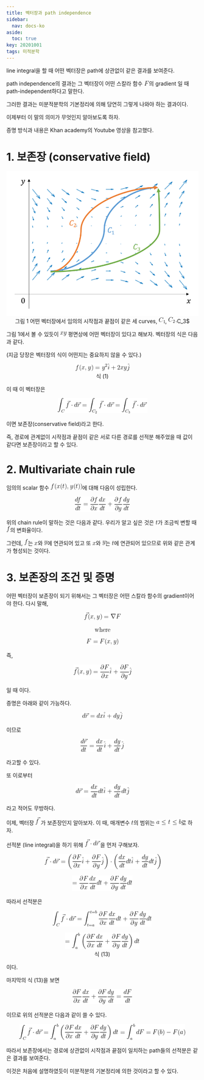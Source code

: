 ```yaml
---
title: 벡터장과 path independence
sidebar:
  nav: docs-ko
aside:
  toc: true
key: 20201001
tags: 미적분학
---
```


line integral을 할 때 어떤 벡터장은 path에 상관없이 같은 결과를 보여준다. 

path independence의 결과는 그 벡터장이 어떤 스칼라 함수 <img src = "https://raw.githubusercontent.com/angeloyeo/angeloyeo.github.io/master/equations/2020-10-01-path_independence/eq1.png">의 gradient 일 때 path-independent하다고 말한다. 

그러한 결과는 미분적분학의 기본정리에 의해 당연히 그렇게 나와야 하는 결과이다. 

이제부터 이 말의 의미가 무엇인지 알아보도록 하자.

증명 방식과 내용은 Khan academy의 Youtube 영상을 참고했다. 


# 1. 보존장 (conservative field)

<p align = "center">
  <img src = "https://raw.githubusercontent.com/angeloyeo/angeloyeo.github.io/master/pics/2020-10-01-path_independence/pic1.png">
  <br>그림 1 어떤 벡터장에서 임의의 시작점과 끝점이 같은 세 curves, <img src = "https://raw.githubusercontent.com/angeloyeo/angeloyeo.github.io/master/equations/2020-10-01-path_independence/eq2.png">, <img src = "https://raw.githubusercontent.com/angeloyeo/angeloyeo.github.io/master/equations/2020-10-01-path_independence/eq3.png">C_3$
</p>

그림 1에서 볼 수 있듯이 <img src = "https://raw.githubusercontent.com/angeloyeo/angeloyeo.github.io/master/equations/2020-10-01-path_independence/eq4.png"> 평면상에 어떤 벡터장이 있다고 해보자. 벡터장의 식은 다음과 같다. 

(지금 당장은 벡터장의 식이 어떤지는 중요하지 않을 수 있다.)

<p align = "center"> <img src = "https://raw.githubusercontent.com/angeloyeo/angeloyeo.github.io/master/equations/2020-10-01-path_independence/eq5.png"><br> 식 (1) </p>

[//]:# (식 1)

이 때 이 벡터장은 

<p align = "center"> <img src = "https://raw.githubusercontent.com/angeloyeo/angeloyeo.github.io/master/equations/2020-10-01-path_independence/eq6.png"> </p>


이면 보존장(conservative field)라고 한다. 

즉, 경로에 관계없이 시작점과 끝점이 같은 서로 다른 경로를 선적분 해주었을 때 값이 같다면 보존장이라고 할 수 있다.

# 2. Multivariate chain rule

임의의 scalar 함수 <img src = "https://raw.githubusercontent.com/angeloyeo/angeloyeo.github.io/master/equations/2020-10-01-path_independence/eq7.png">에 대해 다음이 성립한다.

<p align = "center"> <img src = "https://raw.githubusercontent.com/angeloyeo/angeloyeo.github.io/master/equations/2020-10-01-path_independence/eq8.png"> </p>

위의 chain rule이 말하는 것은 다음과 같다. 우리가 알고 싶은 것은 <img src = "https://raw.githubusercontent.com/angeloyeo/angeloyeo.github.io/master/equations/2020-10-01-path_independence/eq9.png">가 조금씩 변할 때 <img src = "https://raw.githubusercontent.com/angeloyeo/angeloyeo.github.io/master/equations/2020-10-01-path_independence/eq10.png">의 변화율이다. 

그런데, <img src = "https://raw.githubusercontent.com/angeloyeo/angeloyeo.github.io/master/equations/2020-10-01-path_independence/eq11.png">는 <img src = "https://raw.githubusercontent.com/angeloyeo/angeloyeo.github.io/master/equations/2020-10-01-path_independence/eq12.png">와 <img src = "https://raw.githubusercontent.com/angeloyeo/angeloyeo.github.io/master/equations/2020-10-01-path_independence/eq13.png">에 연관되어 있고 또 <img src = "https://raw.githubusercontent.com/angeloyeo/angeloyeo.github.io/master/equations/2020-10-01-path_independence/eq14.png">와 <img src = "https://raw.githubusercontent.com/angeloyeo/angeloyeo.github.io/master/equations/2020-10-01-path_independence/eq15.png">는 <img src = "https://raw.githubusercontent.com/angeloyeo/angeloyeo.github.io/master/equations/2020-10-01-path_independence/eq16.png">에 연관되어 있으므로 위와 같은 관계가 형성되는 것이다.

# 3. 보존장의 조건 및 증명

어떤 벡터장이 보존장이 되기 위해서는 그 벡터장은 어떤 스칼라 함수의 gradient이어야 한다. 다시 말해, 

<p align = "center"> <img src = "https://raw.githubusercontent.com/angeloyeo/angeloyeo.github.io/master/equations/2020-10-01-path_independence/eq17.png"> </p>

<p align = "center"> <img src = "https://raw.githubusercontent.com/angeloyeo/angeloyeo.github.io/master/equations/2020-10-01-path_independence/eq18.png"> </p>

<p align = "center"> <img src = "https://raw.githubusercontent.com/angeloyeo/angeloyeo.github.io/master/equations/2020-10-01-path_independence/eq19.png"> </p>

즉, 

<p align = "center"> <img src = "https://raw.githubusercontent.com/angeloyeo/angeloyeo.github.io/master/equations/2020-10-01-path_independence/eq20.png"> </p>

일 때 이다.

증명은 아래와 같이 가능하다.

<p align = "center"> <img src = "https://raw.githubusercontent.com/angeloyeo/angeloyeo.github.io/master/equations/2020-10-01-path_independence/eq21.png"> </p>

이므로 

<p align = "center"> <img src = "https://raw.githubusercontent.com/angeloyeo/angeloyeo.github.io/master/equations/2020-10-01-path_independence/eq22.png"> </p>

라고할 수 있다. 

또 이로부터 

<p align = "center"> <img src = "https://raw.githubusercontent.com/angeloyeo/angeloyeo.github.io/master/equations/2020-10-01-path_independence/eq23.png"> </p>

라고 적어도 무방하다.

이제, 벡터장 <img src = "https://raw.githubusercontent.com/angeloyeo/angeloyeo.github.io/master/equations/2020-10-01-path_independence/eq24.png">가 보존장인지 알아보자. 이 때, 매개변수 <img src = "https://raw.githubusercontent.com/angeloyeo/angeloyeo.github.io/master/equations/2020-10-01-path_independence/eq25.png">의 범위는 <img src = "https://raw.githubusercontent.com/angeloyeo/angeloyeo.github.io/master/equations/2020-10-01-path_independence/eq26.png">로 하자.

선적분 (line integral)을 하기 위해 <img src = "https://raw.githubusercontent.com/angeloyeo/angeloyeo.github.io/master/equations/2020-10-01-path_independence/eq27.png">을 먼저 구해보자.

<p align = "center"> <img src = "https://raw.githubusercontent.com/angeloyeo/angeloyeo.github.io/master/equations/2020-10-01-path_independence/eq28.png"> </p>

<p align = "center"> <img src = "https://raw.githubusercontent.com/angeloyeo/angeloyeo.github.io/master/equations/2020-10-01-path_independence/eq29.png"> </p>

따라서 선적분은

<p align = "center"> <img src = "https://raw.githubusercontent.com/angeloyeo/angeloyeo.github.io/master/equations/2020-10-01-path_independence/eq30.png"> </p>

<p align = "center"> <img src = "https://raw.githubusercontent.com/angeloyeo/angeloyeo.github.io/master/equations/2020-10-01-path_independence/eq31.png"> <br> 식 (13) </p>

[//]:# (식 13)


이다.

마지막의 식 (13)을 보면

<p align = "center"> <img src = "https://raw.githubusercontent.com/angeloyeo/angeloyeo.github.io/master/equations/2020-10-01-path_independence/eq32.png"> </p>

이므로 위의 선적분은 다음과 같이 쓸 수 있다.

<p align = "center"> <img src = "https://raw.githubusercontent.com/angeloyeo/angeloyeo.github.io/master/equations/2020-10-01-path_independence/eq33.png"> </p>

따라서 보존장에서는 경로에 상관없이 시작점과 끝점이 일치하는 path들의 선적분은 같은 결과를 보여준다.

이것은 처음에 설명하였듯이 미분적분의 기본정리에 의한 것이라고 할 수 있다.